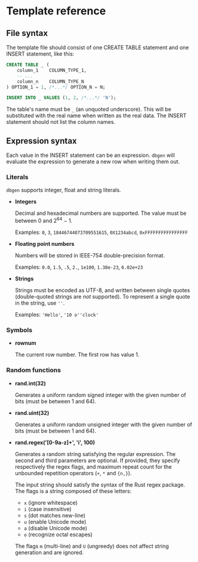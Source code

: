 Template reference
==================

File syntax
-----------

The template file should consist of one CREATE TABLE statement and one INSERT statement, like this:

```sql
CREATE TABLE _ (
    column_1    COLUMN_TYPE_1,
    -- ...
    column_n    COLUMN_TYPE_N
) OPTION_1 = 1, /*...*/ OPTION_N = N;

INSERT INTO _ VALUES (1, 2, /*...*/ 'N');
```

The table's name must be `_` (an unquoted underscore). This will be substituted with the real name
when written as the real data. The INSERT statement should not list the column names.

Expression syntax
-----------------

Each value in the INSERT statement can be an expression. `dbgen` will evaluate the expression to
generate a new row when writing them out.

### Literals

`dbgen` supports integer, float and string literals.

* **Integers**

    Decimal and hexadecimal numbers are supported. The value must be between 0 and
    2<sup>64</sup> − 1.

    Examples: `0`, `3`, `18446744073709551615`, `0X1234abcd`, `0xFFFFFFFFFFFFFFFF`

* **Floating point numbers**

    Numbers will be stored in IEEE-754 double-precision format.

    Examples: `0.0`, `1.5`, `.5`, `2.`, `1e100`, `1.38e-23`, `6.02e+23`

* **Strings**

    Strings must be encoded as UTF-8, and written between single quotes (double-quoted strings are
    *not* supported). To represent a single quote in the string, use `''`.

    Examples: `'Hello'`, `'10 o''clock'`

### Symbols

* **rownum**

    The current row number. The first row has value 1.

### Random functions

* **rand.int(32)**

    Generates a uniform random signed integer with the given number of bits (must be between 1 and
    64).

* **rand.uint(32)**

    Generates a uniform random unsigned integer with the given number of bits (must be between 1 and
    64).

* **rand.regex('[0-9a-z]+', 'i', 100)**

    Generates a random string satisfying the regular expression. The second and third parameters are
    optional. If provided, they specify respectively the regex flags, and maximum repeat count for
    the unbounded repetition operators (`+`, `*` and `{n,}`).

    The input string should satisfy the syntax of the Rust regex package. The flags is a string
    composed of these letters:

    * `x` (ignore whitespace)
    * `i` (case insensitive)
    * `s` (dot matches new-line)
    * `u` (enable Unicode mode)
    * `a` (disable Unicode mode)
    * `o` (recognize octal escapes)

    The flags `m` (multi-line) and `U` (ungreedy) does not affect string generation and are ignored.

